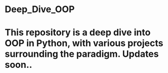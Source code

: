 # Deep_Dive_OOP
# This repository is a deep dive into OOP in Python, with various projects surrounding the paradigm. Updates soon..
